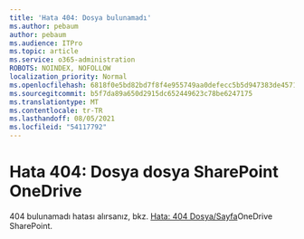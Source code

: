```yaml
---
title: 'Hata 404: Dosya bulunamadı'
ms.author: pebaum
author: pebaum
ms.audience: ITPro
ms.topic: article
ms.service: o365-administration
ROBOTS: NOINDEX, NOFOLLOW
localization_priority: Normal
ms.openlocfilehash: 6818f0e5bd82bd7f8f4e955749aa0defecc5b5d947383de4571c23a4bd316497
ms.sourcegitcommit: b5f7da89a650d2915dc652449623c78be6247175
ms.translationtype: MT
ms.contentlocale: tr-TR
ms.lasthandoff: 08/05/2021
ms.locfileid: "54117792"
---
```

# <a name="error-404-file-not-found-in-sharepoint-or-onedrive"></a>Hata 404: Dosya dosya SharePoint OneDrive

404 bulunamadı hatası alırsanız, bkz. [Hata: 404 Dosya/Sayfa](/sharepoint/troubleshoot/administration/error-404-onedrive-sharepoint)OneDrive SharePoint.